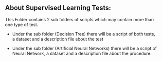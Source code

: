 ## About Supervised Learning Tests:

This Folder contains 2 sub folders of scripts which may contain more than one type of test.

* Under the sub folder (Decision Tree) there will be a script of both tests, a dataset and a description file about the test

* Under the sub folder (Artificial Neural Networks) there will be a script of Neural Network, a dataset and a description file about the procedure.





